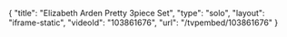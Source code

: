 {
    "title": "Elizabeth Arden Pretty 3piece Set",
    "type": "solo",
    "layout": "iframe-static",
    "videoId": "103861676",
    "url": "\/tvpembed\/103861676"
}